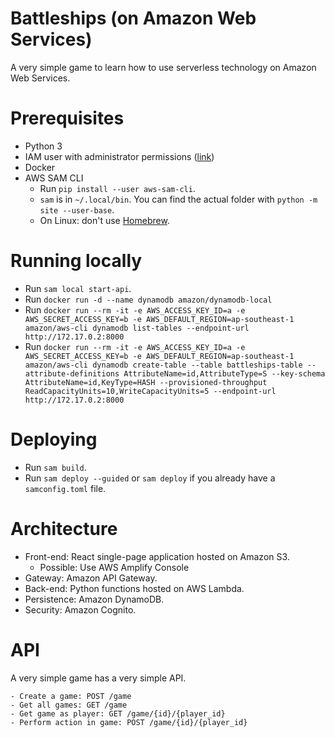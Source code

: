 # Battleships (on Amazon Web Services)

A very simple game to learn how to use serverless technology on Amazon
Web Services.

# Prerequisites

- Python 3
- IAM user with administrator permissions ([link](https://docs.aws.amazon.com/serverless-application-model/latest/developerguide/serverless-sam-cli-install-linux.html))
- Docker
- AWS SAM CLI
  - Run `pip install --user aws-sam-cli`.
  - `sam` is in `~/.local/bin`. You can find the actual folder with
    `python -m site --user-base`.
  - On Linux: don't use [Homebrew](https://github.com/aws/aws-sam-cli/issues/1424).

# Running locally

- Run `sam local start-api`.
- Run `docker run -d --name dynamodb amazon/dynamodb-local`
- Run `docker run --rm -it -e AWS_ACCESS_KEY_ID=a -e AWS_SECRET_ACCESS_KEY=b -e AWS_DEFAULT_REGION=ap-southeast-1 amazon/aws-cli dynamodb list-tables --endpoint-url http://172.17.0.2:8000`
- Run `docker run --rm -it -e AWS_ACCESS_KEY_ID=a -e AWS_SECRET_ACCESS_KEY=b -e AWS_DEFAULT_REGION=ap-southeast-1 amazon/aws-cli dynamodb create-table --table battleships-table --attribute-definitions AttributeName=id,AttributeType=S --key-schema AttributeName=id,KeyType=HASH --provisioned-throughput ReadCapacityUnits=10,WriteCapacityUnits=5 --endpoint-url http://172.17.0.2:8000`

# Deploying

- Run `sam build`.
- Run `sam deploy --guided` or `sam deploy` if you already have a
  `samconfig.toml` file.

# Architecture

- Front-end: React single-page application hosted on Amazon S3.
  - Possible: Use AWS Amplify Console
- Gateway: Amazon API Gateway.
- Back-end: Python functions hosted on AWS Lambda.
- Persistence: Amazon DynamoDB.
- Security: Amazon Cognito.

# API

A very simple game has a very simple API.

```
- Create a game: POST /game
- Get all games: GET /game
- Get game as player: GET /game/{id}/{player_id}
- Perform action in game: POST /game/{id}/{player_id}
```
